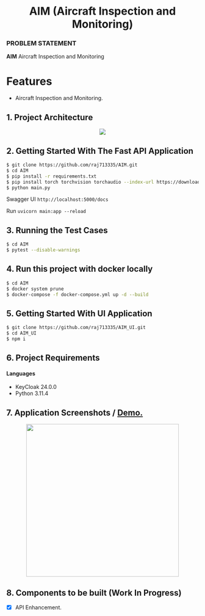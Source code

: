 <h1 align="center">AIM (Aircraft Inspection and Monitoring)</h1>

### PROBLEM STATEMENT


<strong>AIM</strong> Aircraft Inspection and Monitoring 


# Features 

- Aircraft Inspection and Monitoring.



## 1. Project Architecture

<p align="center">
  <img src="data/AIM.png" />
</p> 

## 2. Getting Started With The Fast API Application

```sh
$ git clone https://github.com/raj713335/AIM.git
$ cd AIM
$ pip install -r requirements.txt
$ pip install torch torchvision torchaudio --index-url https://download.pytorch.org/whl/cu118
$ python main.py
```

Swagger UI `http://localhost:5000/docs`

Run `uvicorn main:app --reload`



## 3. Running the Test Cases

```sh
$ cd AIM
$ pytest --disable-warnings  
```

## 4. Run this project with docker locally

```sh
$ cd AIM
$ docker system prune 
$ docker-compose -f docker-compose.yml up -d --build
```



## 5. Getting Started With UI Application

```sh
$ git clone https://github.com/raj713335/AIM_UI.git
$ cd AIM_UI
$ npm i
```


## 6. Project Requirements

<h4>Languages</h4>
<ul>
  <li>KeyCloak 24.0.0</li>
  <li>Python 3.11.4</li>
</ul>



## 7. Application Screenshots / <a href="">Demo.</a>

<p align="center">
  <img src="data/screenshots/1.png" width="400"/>
</p>



## 8. Components to be built (Work In Progress)

* [x] API Enhancement.

